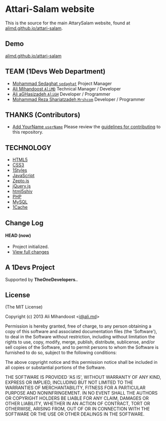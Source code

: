 # Attari-Salam website
This is the source for the main AttarySalam website, found at [alimd.github.io/attari-salam](http://alimd.github.io/attari-salam/). 

## Demo
[alimd.github.io/attari-salam](http://alimd.github.io/attari-salam/)

## TEAM (1Devs Web Department)
* [Mohammad Sedaghat `sedaghat`](https://github.com/sedaghat) Project Manager
* [Ali Mihandoost `AliMD`](https://github.com/AliMD) Technical Manager / Developer
* [Ali aGHasizadeh `AliGH`](https://github.com/AliGH) Developer / Programmer
* [Mohammad Reza Shariatzadeh `Mrshcom`](https://github.com/Mrshcom) Developer / Programmer

## THANKS (Contributors)
* [Add YourName `userName`](https://github.com/username) 
Please review the [guidelines for contributing](https://github.com/AliMD/attari-salam/blob/master/CONTRIBUTING.md) to this repository.

## TECHNOLOGY
* [HTML5](http://ali.md/wiki/html5)
* [CSS3](http://ali.md/css3ref)
* [1Styles](http://ali.md/1styles)
* [JavaScript](http://ali.md/wiki/javascript)
* [Zepto.js](http://ali.md/zepto.js)
* [jQuery.js](http://ali.md/jquery.js)
* [html5shiv](http://ali.md/html5shiv)
* [PHP](http://ali.md/php/)
* [MySQL](http://ali.md/wiki/mysql)
* [1Cache](http://ali.md/1cache)

## Change Log
#### HEAD (now)

  * Project initialized.
  * [View full changes](https://github.com/AliMD/attari-salam/compare/bfd65880da8f18908dadfb54bf014db9221b3468...gh-pages)

## A 1Devs Project  
Supported by <b>The<i>One</i>Developers.</b>.

## License
(The MIT License)

Copyright (c) 2013 Ali Mihandoost &lt;i@ali.md&gt;

Permission is hereby granted, free of charge, to any person obtaining a copy of this software and associated documentation files (the 'Software'), to deal in the Software without restriction, including without limitation the rights to use, copy, modify, merge, publish, distribute, sublicense, and/or sell copies of the Software, and to permit persons to whom the Software is furnished to do so, subject to the following conditions:

The above copyright notice and this permission notice shall be included in all copies or substantial portions of the Software.

THE SOFTWARE IS PROVIDED 'AS IS', WITHOUT WARRANTY OF ANY KIND, EXPRESS OR IMPLIED, INCLUDING BUT NOT LIMITED TO THE WARRANTIES OF MERCHANTABILITY, FITNESS FOR A PARTICULAR PURPOSE AND NONINFRINGEMENT. IN NO EVENT SHALL THE AUTHORS OR COPYRIGHT HOLDERS BE LIABLE FOR ANY CLAIM, DAMAGES OR OTHER LIABILITY, WHETHER IN AN ACTION OF CONTRACT, TORT OR OTHERWISE, ARISING FROM, OUT OF OR IN CONNECTION WITH THE SOFTWARE OR THE USE OR OTHER DEALINGS IN THE SOFTWARE.